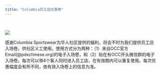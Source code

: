 ```yaml
---
title: "Columbia员工店优惠券"
---
```


<br>

![](https://res.cloudinary.com/dhngj18do/image/upload/f_auto,q_auto/v1/images/activities/columbia_banner)

感谢Columbia Sportswear为华人社区提供的福利，将会不时为我们提供员工店入场卷，供社区义工使用。使用方式分为两种：（1）来自OCC官方Email(@pdxchinese.org)的电子入场卷，和（2）贴在有OCC开头微信群的电子入场卷。每次可以带4个客人同时进入员工店，在有效期内可以重复使用。每次优惠幅度会有所不同，依有效入场卷上的信息为准。
